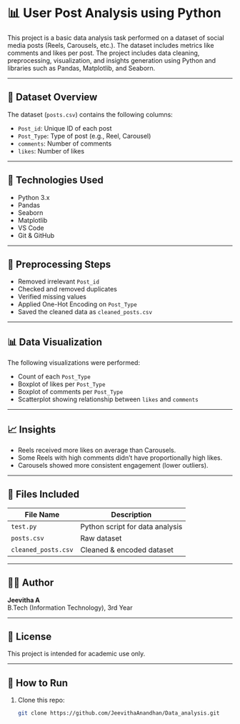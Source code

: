 # 📊 User Post Analysis using Python

This project is a basic data analysis task performed on a dataset of social media posts (Reels, Carousels, etc.). The dataset includes metrics like comments and likes per post. The project includes data cleaning, preprocessing, visualization, and insights generation using Python and libraries such as Pandas, Matplotlib, and Seaborn.

---

## 📁 Dataset Overview

The dataset (`posts.csv`) contains the following columns:

- `Post_id`: Unique ID of each post
- `Post_Type`: Type of post (e.g., Reel, Carousel)
- `comments`: Number of comments
- `likes`: Number of likes

---

## 🔧 Technologies Used

- Python 3.x
- Pandas
- Seaborn
- Matplotlib
- VS Code
- Git & GitHub

---

## 🧼 Preprocessing Steps

- Removed irrelevant `Post_id`
- Checked and removed duplicates
- Verified missing values
- Applied One-Hot Encoding on `Post_Type`
- Saved the cleaned data as `cleaned_posts.csv`

---

## 📊 Data Visualization

The following visualizations were performed:
- Count of each `Post_Type`
- Boxplot of likes per `Post_Type`
- Boxplot of comments per `Post_Type`
- Scatterplot showing relationship between `likes` and `comments`

---

## 📈 Insights

- Reels received more likes on average than Carousels.
- Some Reels with high comments didn’t have proportionally high likes.
- Carousels showed more consistent engagement (lower outliers).

---

## 📁 Files Included

| File Name             | Description                           |
|-----------------------|---------------------------------------|
| `test.py`         | Python script for data analysis       |
| `posts.csv`           | Raw dataset                           |
| `cleaned_posts.csv`   | Cleaned & encoded dataset             |
---

## 🙋‍♀️ Author

**Jeevitha A**  
B.Tech (Information Technology), 3rd Year

---

## 📌 License

This project is intended for academic use only.

---

## 🚀 How to Run

1. Clone this repo:
   ```bash
   git clone https://github.com/JeevithaAnandhan/Data_analysis.git
